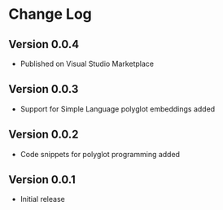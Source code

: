 # Change Log

## Version 0.0.4
* Published on Visual Studio Marketplace

## Version 0.0.3
* Support for Simple Language polyglot embeddings added

## Version 0.0.2
* Code snippets for polyglot programming added

## Version 0.0.1
* Initial release

